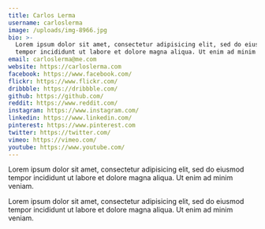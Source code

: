 ```yaml
---
title: Carlos Lerma
username: carloslerma
image: /uploads/img-8966.jpg
bio: >-
  Lorem ipsum dolor sit amet, consectetur adipisicing elit, sed do eiusmod
  tempor incididunt ut labore et dolore magna aliqua. Ut enim ad minim veniam.
email: carloslerma@me.com
website: https://carloslerma.com
facebook: https://www.facebook.com/
flickr: https://www.flickr.com/
dribbble: https://dribbble.com/
github: https://github.com/
reddit: https://www.reddit.com/
instagram: https://www.instagram.com/
linkedin: https://www.linkedin.com/
pinterest: https://www.pinterest.com
twitter: https://twitter.com/
vimeo: https://vimeo.com/
youtube: https://www.youtube.com/
---
```

Lorem ipsum dolor sit amet, consectetur adipisicing elit, sed do eiusmod tempor incididunt ut labore et dolore magna aliqua. Ut enim ad minim veniam.

Lorem ipsum dolor sit amet, consectetur adipisicing elit, sed do eiusmod tempor incididunt ut labore et dolore magna aliqua. Ut enim ad minim veniam.